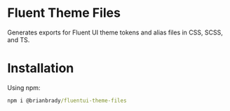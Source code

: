 # Fluent Theme Files

Generates exports for Fluent UI theme tokens and alias files in CSS, SCSS, and TS.  

# Installation
Using npm:

```cmd
npm i @brianbrady/fluentui-theme-files
```
